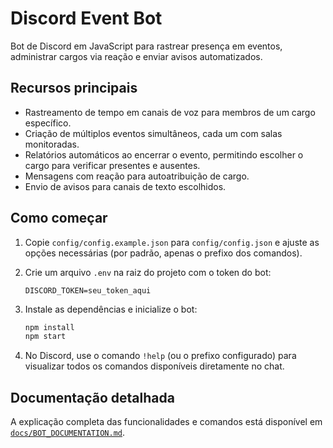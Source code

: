 # Discord Event Bot

Bot de Discord em JavaScript para rastrear presença em eventos, administrar cargos via reação e enviar avisos automatizados.

## Recursos principais

- Rastreamento de tempo em canais de voz para membros de um cargo específico.
- Criação de múltiplos eventos simultâneos, cada um com salas monitoradas.
- Relatórios automáticos ao encerrar o evento, permitindo escolher o cargo para verificar presentes e ausentes.
- Mensagens com reação para autoatribuição de cargo.
- Envio de avisos para canais de texto escolhidos.

## Como começar

1. Copie `config/config.example.json` para `config/config.json` e ajuste as opções necessárias (por padrão, apenas o prefixo dos comandos).
2. Crie um arquivo `.env` na raiz do projeto com o token do bot:

   ```env
   DISCORD_TOKEN=seu_token_aqui
   ```
3. Instale as dependências e inicialize o bot:

   ```bash
   npm install
   npm start
   ```

4. No Discord, use o comando `!help` (ou o prefixo configurado) para visualizar todos os comandos disponíveis diretamente no chat.

## Documentação detalhada

A explicação completa das funcionalidades e comandos está disponível em [`docs/BOT_DOCUMENTATION.md`](docs/BOT_DOCUMENTATION.md).
